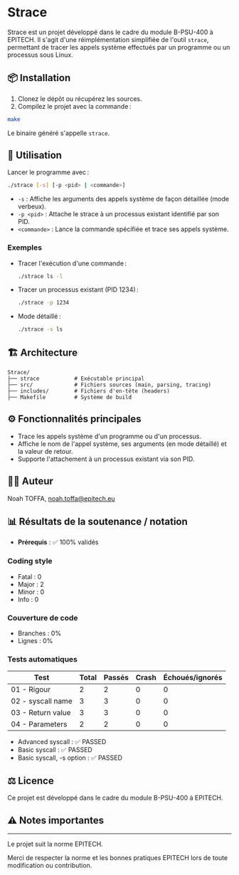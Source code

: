 # Strace

Strace est un projet développé dans le cadre du module B-PSU-400 à EPITECH. Il s'agit d'une réimplémentation simplifiée de l'outil `strace`, permettant de tracer les appels système effectués par un programme ou un processus sous Linux.

## 📦 Installation

1. Clonez le dépôt ou récupérez les sources.
2. Compilez le projet avec la commande :

```sh
make
```

Le binaire généré s'appelle `strace`.

## 🚀 Utilisation

Lancer le programme avec :

```sh
./strace [-s] [-p <pid> | <commande>]
```

- `-s` : Affiche les arguments des appels système de façon détaillée (mode verbeux).
- `-p <pid>` : Attache le strace à un processus existant identifié par son PID.
- `<commande>` : Lance la commande spécifiée et trace ses appels système.

### Exemples

- Tracer l'exécution d'une commande :
  ```sh
  ./strace ls -l
  ```
- Tracer un processus existant (PID 1234) :
  ```sh
  ./strace -p 1234
  ```
- Mode détaillé :
  ```sh
  ./strace -s ls
  ```

## 🏗️ Architecture

    Strace/
    ├── strace           # Exécutable principal
    ├── src/             # Fichiers sources (main, parsing, tracing)
    ├── includes/        # Fichiers d'en-tête (headers)
    ├── Makefile         # Système de build

## ⚙️ Fonctionnalités principales

- Trace les appels système d'un programme ou d'un processus.
- Affiche le nom de l'appel système, ses arguments (en mode détaillé) et la valeur de retour.
- Supporte l'attachement à un processus existant via son PID.

## 🧑‍💻 Auteur

Noah TOFFA, noah.toffa@epitech.eu

## 📊 Résultats de la soutenance / notation

- **Prérequis** : ✅ 100% validés

### Coding style
- Fatal : 0
- Major : 2
- Minor : 0
- Info  : 0

### Couverture de code
- Branches : 0%
- Lignes   : 0%

### Tests automatiques

| Test                        | Total | Passés | Crash | Échoués/ignorés |
|-----------------------------|-------|--------|-------|-----------------|
| 01 - Rigour                 | 2     | 2      | 0     | 0               |
| 02 - syscall name           | 3     | 3      | 0     | 0               |
| 03 - Return value           | 3     | 3      | 0     | 0               |
| 04 - Parameters             | 2     | 2      | 0     | 0               |

- Advanced syscall : ✅ PASSED
- Basic syscall : ✅ PASSED
- Basic syscall, -s option : ✅ PASSED

## ⚖️ Licence

Ce projet est développé dans le cadre du module B-PSU-400 à EPITECH.

## ⚠️ Notes importantes

------------------------

Le projet suit la norme EPITECH.

Merci de respecter la norme et les bonnes pratiques EPITECH lors de toute modification ou contribution.
